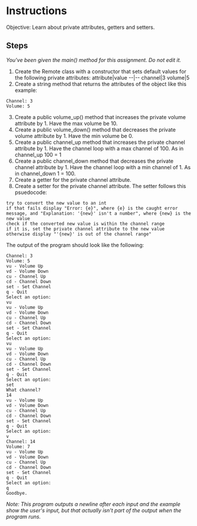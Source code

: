 # Instructions
Objective: Learn about private attributes, getters and setters.

## Steps
*You've been given the main() method for this assignment. Do not edit it.*
1. Create the Remote class with a constructor that sets default values for the following private attributes:
	attribute|value
	--|--
	channel|3
	volume|5
2. Create a string method that returns the attributes of the object like this example:
```
Channel: 3
Volume: 5
```
3. Create a public volume_up() method that increases the private volume attribute by 1. Have the max volume be 10.
4. Create a public volume_down() method that decreases the private volume attribute by 1. Have the min volume be 0.
5. Create a public channel_up method that increases the private channel attribute by 1. Have the channel loop with a max channel of 100. As in channel_up 100 = 1
6. Create a public channel_down method that decreases the private channel attribute by 1. Have the channel loop with a min channel of 1. As in channel_down 1 = 100.
7. Create a getter for the private channel attribute.
8. Create a setter for the private channel attribute. The setter follows this psuedocode:
```
try to convert the new value to an int
if that fails display "Error: {e}", where {e} is the caught error message, and "Explanation: '{new}' isn't a number", where {new} is the new value
check if the converted new value is within the channel range
if it is, set the private channel attribute to the new value
otherwise display "'{new}' is out of the channel range"
```

The output of the program should look like the following:
```
Channel: 3
Volume: 5
vu - Volume Up
vd - Volume Down
cu - Channel Up
cd - Channel Down
set - Set Channel
q - Quit
Select an option:
vu
vu - Volume Up
vd - Volume Down
cu - Channel Up
cd - Channel Down
set - Set Channel
q - Quit
Select an option:
vu
vu - Volume Up
vd - Volume Down
cu - Channel Up
cd - Channel Down
set - Set Channel
q - Quit
Select an option:
set
What channel?
14
vu - Volume Up
vd - Volume Down
cu - Channel Up
cd - Channel Down
set - Set Channel
q - Quit
Select an option:
v
Channel: 14
Volume: 7
vu - Volume Up
vd - Volume Down
cu - Channel Up
cd - Channel Down
set - Set Channel
q - Quit
Select an option:
q
Goodbye.
```
*Note: This program outputs a newline after each input and the example show the user's input, but that actually isn't part of the output when the program runs.*